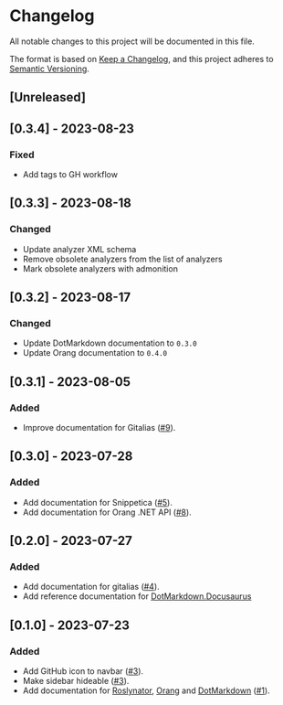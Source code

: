 # Changelog

All notable changes to this project will be documented in this file.

The format is based on [Keep a Changelog](https://keepachangelog.com/en/1.0.0/),
and this project adheres to [Semantic Versioning](https://semver.org/spec/v2.0.0.html).

## [Unreleased]

## [0.3.4] - 2023-08-23

### Fixed

- Add tags to GH workflow

## [0.3.3] - 2023-08-18

### Changed

- Update analyzer XML schema
- Remove obsolete analyzers from the list of analyzers
- Mark obsolete analyzers with admonition

## [0.3.2] - 2023-08-17

### Changed

- Update DotMarkdown documentation to `0.3.0`
- Update Orang documentation to `0.4.0`

## [0.3.1] - 2023-08-05

### Added

- Improve documentation for Gitalias ([#9](https://github.com/josefpihrt/josefpihrt.github.io/pull/9)).

## [0.3.0] - 2023-07-28

### Added

- Add documentation for Snippetica ([#5](https://github.com/josefpihrt/josefpihrt.github.io/pull/5)).
- Add documentation for Orang .NET API ([#8](https://github.com/josefpihrt/josefpihrt.github.io/pull/8)).

## [0.2.0] - 2023-07-27

### Added

- Add documentation for gitalias ([#4](https://github.com/josefpihrt/josefpihrt.github.io/pull/4)).
- Add reference documentation for [DotMarkdown.Docusaurus](https://www.nuget.org/packages/DotMarkdown.Docusaurus)

## [0.1.0] - 2023-07-23

### Added

- Add GitHub icon to navbar ([#3](https://github.com/josefpihrt/josefpihrt.github.io/pull/3)).
- Make sidebar hideable ([#3](https://github.com/josefpihrt/josefpihrt.github.io/pull/3)).
- Add documentation for [Roslynator](https://github.com/josefpihrt/roslynator), [Orang](https://github.com/josefpihrt/orang) and [DotMarkdown](https://github.com/josefpihrt/dotmarkdown) ([#1](https://github.com/josefpihrt/josefpihrt.github.io/pull/1)).
